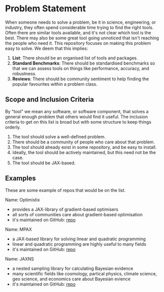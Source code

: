 # Problem Statement
When someone needs to solve a problem, be it in science, engineering, or industry, they often spend considerable time trying to find the right tools. Often there are similar tools available, and it's not clear which tool is the best. There may also be some great tool going unnoticed that isn't reaching the people who need it. This repository focuses on making this problem easy to solve. We deem that this implies:
1. **List**: There should be an organised list of tools and packages.
2. **Standard Benchmarks**: There should be standardised benchmarks so that we can assess tools on things like performance, accuracy, and robustness.
3. **Reviews**: There should be community sentiment to help finding the popular favourites within a problem class.

## Scope and Inclusion Criteria
By "tool" we mean any software, or software component, that solves a general enough problem that others would find it useful. The inclusion criteria to get on this list is broad but with some structure to keep things orderly.
1. The tool should solve a well-defined problem.
2. There should be a community of people who care about that problem.
3. The tool should already exist in some repository, and be easy to install.
4. Ideally, the tool should be actively maintained, but this need not be the case.
5. The tool should be JAX-based.

## Examples

These are some example of repos that would be on the list.

Name: Optimistix
- provides a JAX-library of gradient-based optimisers
- all sorts of communities care about gradient-based optimisation
- it's maintained on GitHub: [repo](https://github.com/patrick-kidger/optimistix)

Name: MPAX
- a JAX-based library for solving linear and quadratic programming
- linear and quadratic programming are highly useful to many fields
- it's maintained on GitHub: [repo](https://github.com/MIT-Lu-Lab/MPAX)

Name: JAXNS
- a nested sampling library for calculating Bayesian evidence
- many scientific fields like cosmology, partical physics, climate science, geo science, and economics care about Bayesian evience
- it's maintained on GitHub: [repo](https://github.com/Joshuaalbert/jaxns)
